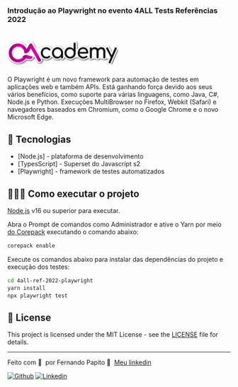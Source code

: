 ### Introdução ao Playwright no evento 4ALL Tests Referências 2022

<h1 align="left">
    <img src=".github/logo-stiker.svg" width="250px">
</h1>

O Playwright é um novo framework para automação de testes em aplicações web e também APIs. Está ganhando força devido aos seus vários benefícios, como suporte para várias linguagens, como Java, C#, Node.js e Python. Execuções MultiBrowser no Firefox, Webkit (Safari) e navegadores baseados em Chromium, como o Google Chrome e o novo Microsoft Edge.

## 🚀 Tecnologias

- [Node.js] - plataforma de desenvolvimento
- [TypesScript] - Superset do Javascript s2
- [Playwright] - framework de testes automatizados

## 👨🏻‍💻 Como executar o projeto

[Node.js](https://nodejs.org/) v16 ou superior para executar.

Abra o Prompt de comandos como Administrador e ative o Yarn por meio [do Corepack](https://nodejs.org/dist/latest/docs/api/corepack.html) executando o comando abaixo:

```sh
corepack enable
```

Execute os comandos abaixo para instalar das dependências do projeto e execução dos testes:

```sh
cd 4all-ref-2022-playwright
yarn install
npx playwright test
```

## 📝 License

This project is licensed under the MIT License - see the [LICENSE](LICENSE) file for details.

---

Feito com 💜 &nbsp;por Fernando Papito 👋 &nbsp;[Meu linkedin](https://www.linkedin.com/in/papitoio/)

[![Github](https://img.shields.io/badge/-Github-595D60?style=flat-square&logo=Github&logoColor=white&link=https://github.com/nayaraquino/)](https://github.com/papitorocks/)
[![Linkedin](https://img.shields.io/badge/-LinkedIn-595D60?style=flat-square&logo=Linkedin&logoColor=white&link=https://www.linkedin.com/in/nayaraquino//)](https://www.linkedin.com/in/papitoio/)
